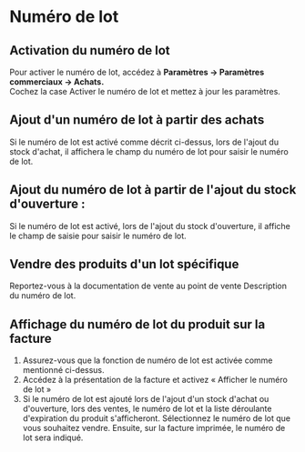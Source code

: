 # Numéro de lot

## Activation du numéro de lot 

Pour activer le numéro de lot, accédez à **Paramètres -> Paramètres commerciaux -> Achats.** <br>
Cochez la case Activer le numéro de lot et mettez à jour les paramètres. 

## Ajout d'un numéro de lot à partir des achats 

Si le numéro de lot est activé comme décrit ci-dessus, lors de l'ajout du stock d'achat, il affichera le champ du numéro de lot pour saisir le numéro de lot.

## Ajout du numéro de lot à partir de l'ajout du stock d'ouverture :

Si le numéro de lot est activé, lors de l'ajout du stock d'ouverture, il affiche le champ de saisie pour saisir le numéro de lot.

## Vendre des produits d'un lot spécifique 

Reportez-vous à la documentation de vente au point de vente Description du numéro de lot.

## Affichage du numéro de lot du produit sur la facture 

1. Assurez-vous que la fonction de numéro de lot est activée comme mentionné ci-dessus.
2. Accédez à la présentation de la facture et activez « Afficher le numéro de lot »
3. Si le numéro de lot est ajouté lors de l'ajout d'un stock d'achat ou d'ouverture, lors des ventes, le numéro de lot et la liste déroulante d'expiration du produit s'afficheront. Sélectionnez le numéro de lot que vous souhaitez vendre. Ensuite, sur la facture imprimée, le numéro de lot sera indiqué.

## 